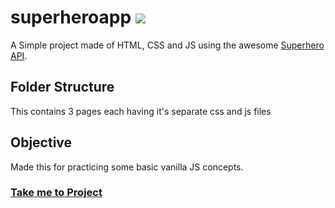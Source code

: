 # superheroapp  <img src='https://th.bing.com/th/id/R.e8055d7ea3f2cde41a1ba188f728f534?rik=kTwsxqpP0atT%2fA&riu=http%3a%2f%2fgifimage.net%2fwp-content%2fuploads%2f2017%2f08%2fsuperhero-gif-21.gif&ehk=DD5ou8M4gDSkqJf6ywFjLKFpLoWMbXCfi211foRYA1o%3d&risl=&pid=ImgRaw&r=0'> 
A Simple project made of HTML, CSS and JS using the awesome [Superhero API](https://superheroapi.com/).

## Folder Structure
This contains 3 pages each having it's separate css and js files

        
## Objective
Made this for practicing some basic vanilla JS concepts.

### [Take me to Project](https://geekypankaj998.github.io/superHero-Rush.github.io/pages/index.html)
